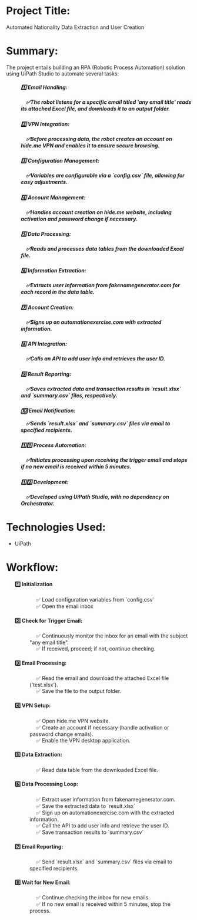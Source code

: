 <div>
  <h1>Project Title:</h1>
  <p>Automated Nationality Data Extraction and User Creation</p>
</div> 

<div>
  <h1>Summary:</h1>
  <dt>The project entails building an RPA (Robotic Process Automation) solution using UiPath Studio to automate several tasks:</dt>
    <dd><h5>1️⃣ Email Handling: <br><br>&emsp;✅The robot listens for a specific email titled 'any email title' reads its attached Excel file, and downloads it to an output folder.</h5></dd>
    <dd><h5>2️⃣ VPN Integration: <br><br>&emsp;✅Before processing data, the robot creates an account on hide.me VPN and enables it to ensure secure browsing.</h5></dd>
    <dd><h5>3️⃣ Configuration Management: <br><br>&emsp;✅Variables are configurable via a `config.csv` file, allowing for easy adjustments.</h5></dd>
    <dd><h5>4️⃣ Account Management: <br><br>&emsp;✅Handles account creation on hide.me website, including activation and password change if necessary.</h5></dd>
    <dd><h5>5️⃣ Data Processing: <br><br>&emsp;✅Reads and processes data tables from the downloaded Excel file.</h5></dd>
    <dd><h5>6️⃣ Information Extraction: <br><br>&emsp;✅Extracts user information from fakenamegenerator.com for each record in the data table.</h5></dd>
    <dd><h5>7️⃣ Account Creation:<br><br>&emsp;✅Signs up on automationexercise.com with extracted information.</h5></dd>
    <dd><h5>8️⃣ API Integration:<br><br>&emsp;✅Calls an API to add user info and retrieves the user ID.</h5></dd>
    <dd><h5>9️⃣ Result Reporting:<br><br>&emsp;✅Saves extracted data and transaction results in `result.xlsx` and `summary.csv` files, respectively.</h5></dd>
    <dd><h5>🔟 Email Notification:<br><br>&emsp;✅Sends `result.xlsx` and `summary.csv` files via email to specified recipients.</h5></dd>
    <dd><h5>1️⃣1️⃣ Process Automation: <br><br>&emsp;✅Initiates processing upon receiving the trigger email and stops if no new email is received within 5 minutes.</h5></dd>
    <dd><h5>1️⃣2️⃣ Development: <br><br>&emsp;✅Developed using UiPath Studio, with no dependency on Orchestrator.</h5></dd>
</div>

<div>
  <h1>Technologies Used:</h1>
  <ul>
    <li>UiPath</li>
  </ul>
</div>

<div>
  <h1>Workflow:</h1>
  <ol>
    <dt><h4>1️⃣ Initialization</h4></dt>
      <dd>&emsp; ✅ Load configuration variables from `config.csv`</dd>
      <dd>&emsp; ✅ Open the email inbox</dd>
    <dt><h4>2️⃣ Check for Trigger Email:</h4></dt>
      <dd>&emsp; ✅ Continuously monitor the inbox for an email with the subject "any email title".</dd>
      <dd>&emsp; ✅ If received, proceed; if not, continue checking.</dd>
    <dt><h4>3️⃣ Email Processing:</h4></dt>
      <dd>&emsp; ✅ Read the email and download the attached Excel file ('test.xlsx').</dd>
      <dd>&emsp; ✅ Save the file to the output folder.</dd>
    <dt><h4>4️⃣ VPN Setup:</h4></dt>
      <dd>&emsp; ✅  Open hide.me VPN website.</dd>
      <dd>&emsp; ✅  Create an account if necessary (handle activation or password change emails).</dd>
      <dd>&emsp; ✅  Enable the VPN desktop application.</dd>
    <dt><h4>5️⃣ Data Extraction:</h4></dt>
      <dd>&emsp; ✅  Read data table from the downloaded Excel file.</dd>
    <dt><h4>6️⃣ Data Processing Loop:</h4></dt>
      <dd>&emsp; ✅  Extract user information from fakenamegenerator.com.</dd>
      <dd>&emsp; ✅  Save the extracted data to `result.xlsx`</dd>
      <dd>&emsp; ✅  Sign up on automationexercise.com with the extracted information.</dd>
      <dd>&emsp; ✅  Call the API to add user info and retrieve the user ID.</dd>
      <dd>&emsp; ✅  Save transaction results to `summary.csv`</dd>
    <dt><h4>7️⃣ Email Reporting:</h4></dt>
      <dd>&emsp; ✅  Send `result.xlsx` and `summary.csv` files via email to specified recipients.</dd>
    <dt><h4>8️⃣ Wait for New Email:</h4></dt>
      <dd>&emsp; ✅  Continue checking the inbox for new emails.</dd>
      <dd>&emsp; ✅  If no new email is received within 5 minutes, stop the process.</dd>
   </ol>
</div>
